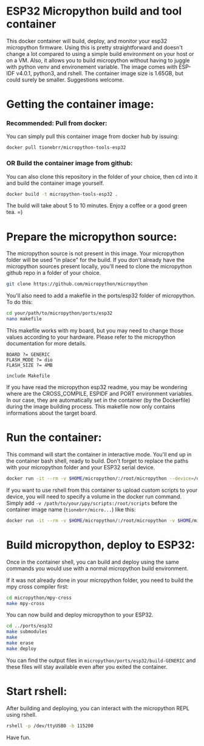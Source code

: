 # ESP32 Micropython build and tool container
This docker container will build, deploy, and monitor your esp32 micropython firmware. Using this is pretty straightforward and doesn't change a lot compared to using a simple build environment on your host or on a VM. Also, it allows you to build micropython without having to juggle with python venv and environement variable.
The image comes with ESP-IDF v4.0.1, python3, and rshell. The container image size is 1.65GB, but could surely be smaller. Suggestions welcome.

# Getting the container image:
### Recommended: Pull from docker:
You can simply pull this container image from docker hub by issuing:
```zsh
docker pull tionebrr/micropython-tools-esp32
```
### OR Build the container image from github:
You can also clone this repository in the folder of your choice, then cd into it and build the container image yourself.
```zsh
docker build -t micropython-tools-esp32 .
```
The build will take about 5 to 10 minutes. Enjoy a coffee or a good green tea. =)

# Prepare the micropython source:
The micropython source is not present in this image. Your micropython folder will be used "in place" for the build. If you don't already have the micropython sources present locally, you'll need to clone the micropython github repo in a folder of your choice.
```zsh
git clone https://github.com/micropython/micropython
```
You'll also need to add a makefile in the ports/esp32 folder of micropython.
To do this:
```zsh
cd your/path/to/micropython/ports/esp32
nano makefile
```
This makefile works with my board, but you may need to change those values according to your hardware. Please refer to the micropython documentation for more details.
```make
BOARD ?= GENERIC
FLASH_MODE ?= dio
FLASH_SIZE ?= 4MB

include Makefile
```
If you have read the micropython esp32 readme, you may be wondering where are the CROSS_COMPILE, ESPIDF and PORT environment variables. In our case, they are automatically set in the container (by the Dockerfile) during the image building process. This makefile now only contains informations about the target board.

# Run the container:
This command will start the container in interactive mode. You'll end up in the container bash shell, ready to build. Don't forget to replace the paths with your micropython folder and your ESP32 serial device.
```zsh
docker run -it --rm -v $HOME/micropython/:/root/micropython --device=/dev/ttyUSB0:/dev/ttyUSB0 tionebrr/micropython-tools-esp32 
```
If you want to use rshell from this container to upload custom scripts to your device, you will need to specify a volume in the docker run command. Simply add `-v /path/to/your/µpy/scripts:/root/scripts` before the container image name (`tionebrr/micro...`) like this:
```zsh
docker run -it --rm -v $HOME/micropython/:/root/micropython -v $HOME/micropython-scripts:/root/scripts --device=/dev/ttyUSB0:/dev/ttyUSB0 tionebrr/micropython-tools-esp32 
```
# Build micropython, deploy to ESP32:
Once in the container shell, you can build and deploy using the same commands you would use with a normal micropython build environment.

If it was not already done in your micropython folder, you need to build the mpy cross compiler first:
```zsh
cd micropython/mpy-cross
make mpy-cross
```

You can now build and deploy micropython to your ESP32.
```zsh
cd ../ports/esp32
make submodules
make
make erase
make deploy
```
You can find the output files in `micropython/ports/esp32/build-GENERIC` and these files will stay available even after you exited the container.

# Start rshell: 
After building and deploying, you can interact with the micropython REPL using rshell.
```zsh
rshell -p /dev/ttyUSB0 -b 115200
```

Have fun.

